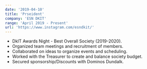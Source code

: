 ```yaml
---
date: '2019-04-10'
title: 'Prseident'
company: 'ESN DKIT'
range: 'April 2019 - Present'
url: 'https://www.instagram.com/esndkit/'
---
```


- DkIT Awards Night - Best Overall Society (2019-2020).
- Organized team meetings and recruitment of members.
- Collaborated on ideas to organize events and scheduling.
- Worked with the Treasurer to create and balance society budget.
- Secured sponsorship/Discounts with Dominos Dundalk.

